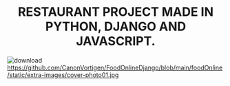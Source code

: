 <h1 align='center'>RESTAURANT PROJECT MADE IN PYTHON, DJANGO AND JAVASCRIPT.</h1>

![download](https://github.com/CanonVortigen/FoodOnlineDjango/blob/main/foodOnline/static/extra-images/cover-photo01)
https://github.com/CanonVortigen/FoodOnlineDjango/blob/main/foodOnline/static/extra-images/cover-photo01.jpg
